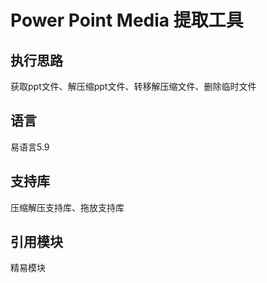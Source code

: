 # Power Point Media 提取工具

## 执行思路

获取ppt文件、解压缩ppt文件、转移解压缩文件、删除临时文件

## 语言

易语言5.9

## 支持库

压缩解压支持库、拖放支持库

## 引用模块

精易模块